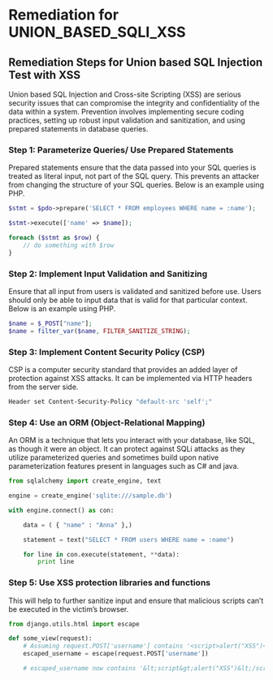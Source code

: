 # Remediation for UNION_BASED_SQLI_XSS

## Remediation Steps for Union based SQL Injection Test with XSS

Union based SQL Injection and Cross-site Scripting (XSS) are serious security issues that can compromise the integrity and confidentiality of the data within a system. Prevention involves implementing secure coding practices, setting up robust input validation and sanitization, and using prepared statements in database queries.

### Step 1: Parameterize Queries/ Use Prepared Statements

Prepared statements ensure that the data passed into your SQL queries is treated as literal input, not part of the SQL query. This prevents an attacker from changing the structure of your SQL queries. Below is an example using PHP.

```php
$stmt = $pdo->prepare('SELECT * FROM employees WHERE name = :name');

$stmt->execute(['name' => $name]);

foreach ($stmt as $row) {
    // do something with $row
}
```

### Step 2: Implement Input Validation and Sanitizing

Ensure that all input from users is validated and sanitized before use. Users should only be able to input data that is valid for that particular context. Below is an example using PHP.

```php
$name = $_POST["name"];
$name = filter_var($name, FILTER_SANITIZE_STRING);
```
### Step 3: Implement Content Security Policy (CSP)

CSP is a computer security standard that provides an added layer of protection against XSS attacks. It can be implemented via HTTP headers from the server side.

```bash
Header set Content-Security-Policy "default-src 'self';"
```


### Step 4: Use an ORM (Object-Relational Mapping) 

An ORM is a technique that lets you interact with your database, like SQL, as though it were an object. It can protect against SQLi attacks as they utilize parameterized queries and sometimes build upon native parameterization features present in languages such as C# and java.

```python
from sqlalchemy import create_engine, text

engine = create_engine('sqlite:///sample.db')

with engine.connect() as con:

    data = ( { "name" : "Anna" },)

    statement = text("SELECT * FROM users WHERE name = :name")

    for line in con.execute(statement, **data):
        print line
```

### Step 5: Use XSS protection libraries and functions

This will help to further sanitize input and ensure that malicious scripts can’t be executed in the victim’s browser.

```python
from django.utils.html import escape

def some_view(request):
    # Assuming request.POST['username'] contains '<script>alert("XSS")</script>'
    escaped_username = escape(request.POST['username'])

    # escaped_username now contains '&lt;script&gt;alert("XSS")&lt;/script&gt;'
```